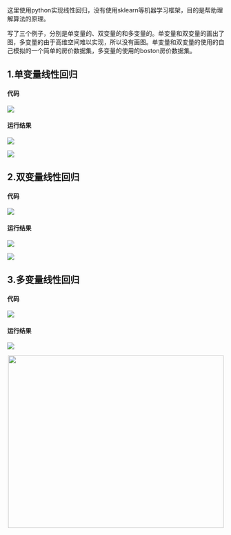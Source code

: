 这里使用python实现线性回归，没有使用sklearn等机器学习框架，目的是帮助理解算法的原理。

写了三个例子，分别是单变量的、双变量的和多变量的。单变量和双变量的画出了图，多变量的由于高维空间难以实现，所以没有画图。单变量和双变量的使用的自己模拟的一个简单的房价数据集，多变量的使用的boston房价数据集。

## 1.单变量线性回归

#### 代码

![](image/8.png)

#### 运行结果

![](image/9.png)

![](image/10.png)

## 2.双变量线性回归

#### 代码

![](image/11.png)

#### 运行结果

![](image/12.png)

![](image/13.png)

## 3.多变量线性回归

#### 代码

![](image/14.png)

#### 运行结果

![](image/15.png)



<div align=center>
<div style="align: center" >
<img src="qrcode.png"   width = "500" height = "400" />
</div>

